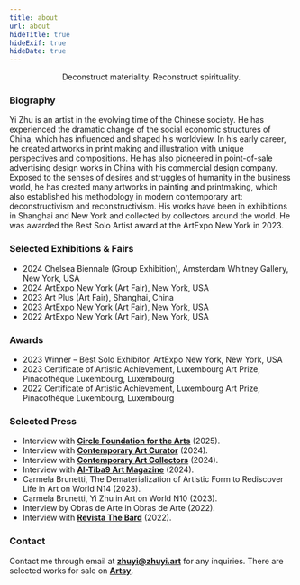 ```yaml
---
title: about
url: about
hideTitle: true
hideExif: true
hideDate: true
---
```


<div align="center">
    <p>
        Deconstruct materiality. Reconstruct spirituality.
    </p>  
</div>

### Biography

Yi Zhu is an artist in the evolving time of the Chinese society. He has experienced the dramatic change of the social economic structures of China, which has influenced and shaped his worldview. In his early career, he created artworks in print making and illustration with unique perspectives and compositions. He has also pioneered in point-of-sale advertising design works in China with his commercial design company. Exposed to the senses of desires and struggles of humanity in the business world, he has created many artworks in painting and printmaking, which also established his methodology in modern contemporary art: deconstructivism and reconstructivism. His works have been in exhibitions in Shanghai and New York and collected by collectors around the world. He was awarded the Best Solo Artist award at the ArtExpo New York in 2023.

### Selected Exhibitions & Fairs

- 2024        Chelsea Biennale (Group Exhibition), Amsterdam Whitney Gallery, New York, USA
- 2024        ArtExpo New York (Art Fair), New York, USA
- 2023        Art Plus (Art Fair), Shanghai, China
- 2023        ArtExpo New York (Art Fair), New York, USA
- 2022        ArtExpo New York (Art Fair), New York, USA

### Awards
- 2023        Winner – Best Solo Exhibitor, ArtExpo New York, New York, USA
- 2023        Certificate of Artistic Achievement, Luxembourg Art Prize, Pinacothèque Luxembourg, Luxembourg 
- 2022        Certificate of Artistic Achievement, Luxembourg Art Prize, Pinacothèque Luxembourg, Luxembourg 

### Selected Press
- Interview with [**Circle Foundation for the Arts**](https://circle-arts.com/yi-zhu) (2025).
- Interview with [**Contemporary Art Curator**](https://www.contemporaryartcuratormagazine.com/home-2/yi-zhu-review) (2024).
- Interview with [**Contemporary Art Collectors**](https://www.contemporary-art-collectors.com/art-insights/yi-zhu) (2024).
- Interview with [**Al-Tiba9 Art Magazine**](https://www.altiba9.com/platfrom-interviews-for-artists/yi-zhu-painting-deconstruction-reconstruction?rq=Yi-zhu) (2024).
- Carmela Brunetti, The Dematerialization of Artistic Form to Rediscover Life in Art on World N14 (2023).
- Carmela Brunetti, Yi Zhu in Art on World N10 (2023).
- Interview by Obras de Arte in Obras de Arte (2022).
- Interview with [**Revista The Bard**](https://revistathebard.com/yi-zhu/) (2022).


### Contact

Contact me through email at [**zhuyi@zhuyi.art**](mailto:zhuyi@zhuyi.art) for any inquiries. There are selected works for sale on [**Artsy**](https://www.artsy.net/artist/yi-zhu).
